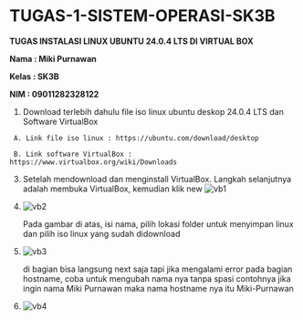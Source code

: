 # TUGAS-1-SISTEM-OPERASI-SK3B

  **TUGAS INSTALASI LINUX UBUNTU 24.0.4 LTS DI VIRTUAL BOX**
  
  **Nama : Miki Purnawan**
  
  **Kelas : SK3B**
  
  **NIM : 09011282328122**

  1.   Download terlebih dahulu file iso linux ubuntu deskop 24.0.4 LTS dan Software VirtualBox

     A. Link file iso linux : https://ubuntu.com/download/desktop

     B. Link software VirtualBox : https://www.virtualbox.org/wiki/Downloads

  3. Setelah mendownload dan menginstall VirtualBox. Langkah selanjutnya adalah membuka VirtualBox, kemudian klik new
     ![vb1](https://github.com/user-attachments/assets/fe65780e-eb0f-4052-b867-ee66c864cce3)

  4. ![vb2](https://github.com/user-attachments/assets/3b3910b1-6411-46b0-805f-a85357169c49)

     Pada gambar di atas, isi nama, pilih lokasi folder untuk menyimpan linux dan pilih iso linux yang sudah didownload

  5. ![vb3](https://github.com/user-attachments/assets/66dd4505-fa3e-4872-b783-7bf3b7fa0fd4)

     di bagian bisa langsung next saja tapi jika mengalami error pada bagian hostname, coba untuk mengubah nama nya tanpa spasi contohnya jika ingin nama Miki Purnawan maka nama hostname nya itu Miki-Purnawan

  6. ![vb4](https://github.com/user-attachments/assets/4e9fce31-266f-4fb9-bf48-5f1ba27d13ca)

  
